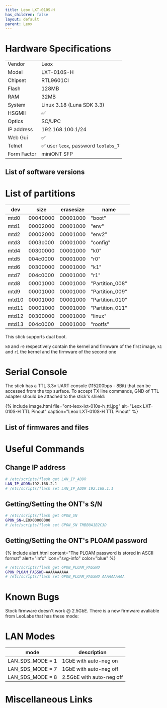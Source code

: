 ```yaml
---
title: Leox LXT-010S-H
has_children: false
layout: default
parent: Leox
---
```


# Hardware Specifications

|             |                                      |
| ----------- | ------------------------------------ |
| Vendor      | Leox                                 |
| Model       | LXT-010S-H                           |
| Chipset     | RTL9601CI                            |
| Flash       | 128MB                                |
| RAM         | 32MB                                 |
| System      | Linux 3.18 (Luna SDK 3.3)             |
| HSGMII      | ✅                                   |
| Optics      | SC/UPC                               |
| IP address  | 192.168.100.1/24                     |
| Web Gui     | ✅                                   |
| Telnet      | ✅ user `leox`, password `leolabs_7` |
| Form Factor | miniONT SFP                          |


## List of software versions
# List of partitions

| dev   | size     | erasesize | name            |
| ----- | -------- | --------- | --------------- |
| mtd0  | 00040000 | 00001000  | "boot"          |
| mtd1  | 00002000 | 00001000  | "env"           |
| mtd2  | 00002000 | 00001000  | "env2"          |
| mtd3  | 0003c000 | 00001000  | "config"        |
| mtd4  | 00300000 | 00001000  | "k0"            |
| mtd5  | 004c0000 | 00001000  | "r0"            |
| mtd6  | 00300000 | 00001000  | "k1"            |
| mtd7  | 004c0000 | 00001000  | "r1"            |
| mtd8  | 00001000 | 00001000  | "Partition_008" |
| mtd9  | 00001000 | 00001000  | "Partition_009" |
| mtd10 | 00001000 | 00001000  | "Partition_010" |
| mtd11 | 00001000 | 00001000  | "Partition_011" |
| mtd12 | 00300000 | 00001000  | "linux"         |
| mtd13 | 004c0000 | 00001000  | "rootfs"        |

This stick supports dual boot. 

`k0` and `r0` respectively contain the kernel and firmware of the first image, `k1` and `r1` the kernel and the firmware of the second one

# Serial Console

The stick has a TTL 3.3v UART console (115200bps - 8Bit) that can be accessed from the top surface. To accept TX line commands, GND of TTL adapter should be attached to the stick's shield:

{% include image.html file="ont-leox-lxt-010s-h_ttl.jpg" alt="Leox LXT-010S-H TTL Pinout" caption="Leox LXT-010S-H TTL Pinout" %}

## List of firmwares and files

# Useful Commands

## Change IP address
```sh
# /etc/scripts/flash get LAN_IP_ADDR
LAN_IP_ADDR=192.168.2.1
# /etc/scripts/flash set LAN_IP_ADDR 192.168.1.1
 ```

## Getting/Setting the ONT's S/N
```sh
# /etc/scripts/flash get GPON_SN
GPON_SN=LEOX00000000
# /etc/scripts/flash set GPON_SN TMBB0A1B2C3D
```

## Getting/Setting the ONT's PLOAM password

{% include alert.html content="The PLOAM password is stored in ASCII format" alert="Info" icon="svg-info" color="blue" %}

```sh
# /etc/scripts/flash get GPON_PLOAM_PASSWD
GPON_PLOAM_PASSWD=AAAAAAAAAA
# /etc/scripts/flash set GPON_PLOAM_PASSWD AAAAAAAAAA
```

# Known Bugs

Stock firmware doesn't work @ 2.5GbE. There is a new firmware avaliable from LeoLabs that has these mode:

# LAN Modes
|       mode           |             description              |
| -------------------- | ------------------------------------ |
| LAN_SDS_MODE = 1     | 1GbE with auto-neg on                |
| LAN_SDS_MODE = 7     | 1GbE with auto-neg off               |
| LAN_SDS_MODE = 8     | 2.5GbE with auto-neg off             |


# Miscellaneous Links


